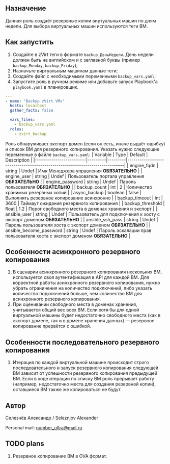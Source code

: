 ## Назначение
Данная роль создаёт резервные копии виртуальных машин по дням недели. Для выбора виртуальных машин используются теги ВМ.

## Как запустить
1. Создайте в zVirt теги в формате `backup_ДеньНедели`. День недели должен быть на английском и с заглавной буквы (пример `backup_Monday`, `backup_Friday`);
2. Назначьте виртуальным машинам данные теги;
3. Создайте файл с необходимыми переменными `backup_vars.yaml`; 
4. Запустите роль в ручном режиме или добавьте запуск Playbook'а `playbook.yaml` в планировщик.

```YAML
---
- name: "Backup zVirt VMs"
  hosts: localhost
  gather_facts: false

  vars_files:
    - backup_vars.yaml
  roles:
    - zvirt_backup
```

Роль обнаруживает экспорт домен (если он есть, иначе выдаёт ошибку) и список ВМ для резервного копирования. Указать нужно следующие переменные в файле `backup_vars.yaml`:
| Variable                | Type    | Default | Description                                                                |
|-------------------------|---------|---------|----------------------------------------------------------------------------|
| engine_fqdn             | string  | Undef   | Имя Менеджера управления **ОБЯЗАТЕЛЬНО**                                   |
| engine_user             | string  | Undef   | Пользователь портала управления **ОБЯЗАТЕЛЬНО**                            |
| engine_password         | string  | Undef   | Пароль пользователя **ОБЯЗАТЕЛЬНО**                                        |
| backup_count            | int     | 2       | Количество хранимых резервных копий                                        |
| async_backup            | boolean | false   | Выполнять резервное копирование асинхронно                                 |
| backup_timeout          | int     | 3600    | Таймаут ожидания резервного копирования                                    |
| backup_threshold        | float   | 1.2     | Порог свободного места в доменах хранения и экспорт                        |
| ansible_user            | string  | Undef   | Пользователь для подключения к хосту с экспорт доменом **ОБЯЗАТЕЛЬНО**     |
| ansible_ssh_pass        | string  | Undef   | Пароль пользователя хоста с экспорт доменом **ОБЯЗАТЕЛЬНО**                |
| ansible_become_password | string  | Undef   | Пароль эскалации прав пользователя хоста с экспорт доменом **ОБЯЗАТЕЛЬНО** |

## Особенности асинхронного резервного копирования
1. В сценарии асинхронного резервного копирования нескольких ВМ, используется своя аутентификация в API для каждой ВМ. Для корректной работы асинхронного резервного копирования, нужно убрать ограничения на количество подключений, либо указать количество подключений больше, чем количество ВМ для асинхронного резервного копирования.
2. При оценивании свободного места в доменах хранения, учитывается общий вес всех ВМ. Если хотя бы для одной виртуальной машины будет недостаточно свободного места (как в экспорт домене, так и в домене хранения данных) — резервное копирование прервётся с ошибкой.

## Особенности последовательного резервного копирования
1. Итерация по каждой виртуальной машине происходит строго последовательного и запуск резервного копирования следующей ВМ зависит от успешности резервного копирования предыдущей ВМ. Если в ходе итерации по списку ВМ роль прерывает работу (например, недостаточно места для создания резервной копии), оставшиеся ВМ также же копироваться не будут.

## Автор
Селезнёв Александр / Seleznjov Alexander

Personal mail: number_ultra@mail.ru

## TODO plans
1. Резервное копирование ВМ в OVA формат.
